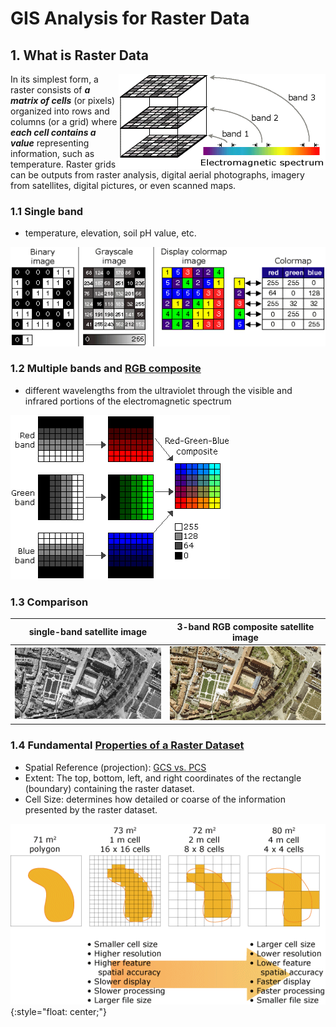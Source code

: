# GIS Analysis for Raster Data

## 1. What is Raster Data 

<img align="right" src="images\rasterbands.png">

In its simplest form, a raster consists of ***a matrix of cells*** (or pixels) organized into rows and columns (or a grid) where ***each cell contains a value*** representing information, such as temperature. Raster grids can be outputs from raster analysis, digital aerial photographs, imagery from satellites, digital pictures, or even scanned maps.

### 1.1 Single band

- temperature, elevation, soil pH value, etc.

<img src="images\raster_colormap.gif">

### 1.2 Multiple bands and [RGB composite](https://desktop.arcgis.com/en/arcmap/10.3/manage-data/raster-and-images/renderers-used-to-display-raster-data.htm#ESRI_SECTION2_6DA80CD25C02461BBD61A752F92D2E6D)

- different wavelengths from the ultraviolet through the visible and infrared portions of the electromagnetic spectrum

<img src="images\rgb_composite.gif">

### 1.3 Comparison

|    single-band satellite image     |    3-band RGB composite satellite image    |
|------------------------------------|--------------------------------------------|
| ![grayscale](images/grayscale.png) | ![rgb_composite](images/rgb_composite.png) |

### 1.4 Fundamental [Properties of a Raster Dataset](https://pro.arcgis.com/en/pro-app/latest/help/data/imagery/raster-dataset-properties.htm)

- Spatial Reference (projection): [GCS vs. PCS](https://www.esri.com/arcgis-blog/products/arcgis-pro/mapping/coordinate-systems-difference/)
- Extent: The top, bottom, left, and right coordinates of the rectangle (boundary) containing the raster dataset.
- Cell Size: determines how detailed or coarse of the information presented by the raster dataset.

![cell_size](images/cellSize.gif){:style="float: center;"}


